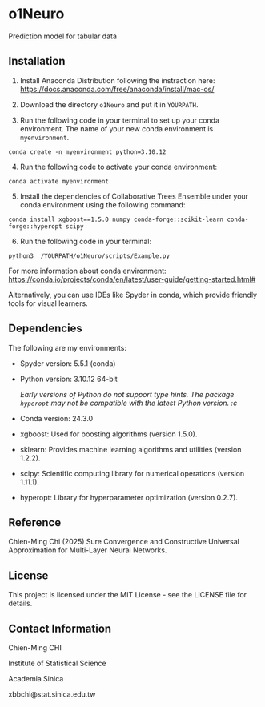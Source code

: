 # o1Neuro
Prediction model for tabular data



## Installation

1. Install Anaconda Distribution following the instraction here: <https://docs.anaconda.com/free/anaconda/install/mac-os/>

2. Download the directory `o1Neuro` and put it in `YOURPATH`.

3. Run the following code in your terminal to set up your conda environment. The name of your new conda environment is `myenvironment`.

```conda create -n myenvironment python=3.10.12```

4. Run the following code to activate your conda environment:

```conda activate myenvironment```

5. Install the dependencies of Collaborative Trees Ensemble under your conda environment using the following command:

```conda install xgboost==1.5.0 numpy conda-forge::scikit-learn conda-forge::hyperopt scipy```

6. Run the following code in your terminal:

```python3  /YOURPATH/o1Neuro/scripts/Example.py```

For more information about conda environment: <https://conda.io/projects/conda/en/latest/user-guide/getting-started.html#>

Alternatively, you can use IDEs like Spyder in conda, which provide friendly tools for visual learners.

## Dependencies

The following are my environments:

* Spyder version: 5.5.1 (conda)
* Python version: 3.10.12 64-bit
  
  _Early versions of Python do not support type hints. The package `hyperopt` may not be compatible with the latest Python version. :c_
  
* Conda version: 24.3.0

* xgboost: Used for boosting algorithms (version 1.5.0).
* sklearn: Provides machine learning algorithms and utilities (version 1.2.2).
* scipy: Scientific computing library for numerical operations (version 1.11.1).
* hyperopt: Library for hyperparameter optimization (version 0.2.7).




## Reference

Chien-Ming Chi (2025) Sure Convergence and Constructive Universal Approximation for Multi-Layer Neural Networks.

## License

This project is licensed under the MIT License - see the LICENSE file for details.

## Contact Information

Chien-Ming CHI

Institute of Statistical Science

Academia Sinica

xbbchi<span>@</span>stat.sinica.edu.tw



